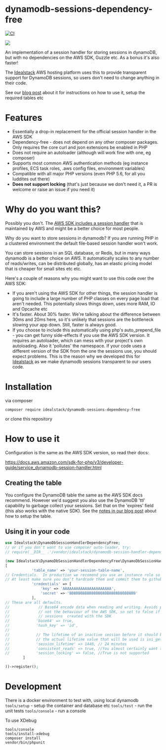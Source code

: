
# dynamodb-sessions-dependency-free
[![CI](https://github.com/Idealstack/dynamodb-sessions-dependency-free/actions/workflows/testing.yml/badge.svg)](https://github.com/Idealstack/dynamodb-sessions-dependency-free/actions/workflows/testing.yml)

<img src="https://codebuild.us-west-2.amazonaws.com/badges?uuid=eyJlbmNyeXB0ZWREYXRhIjoiVjRSR08rOXNua2IyeWUwZDVPemk3MUNjc09EMUg1aWJlTmR4MCtvNUZOTzNVbXJnbXpxN1VoTEV1QituaGNJSlgybTlhOEJseGJZSGNlZVo5TkFER1prPSIsIml2UGFyYW1ldGVyU3BlYyI6Ik5jd3pmZU1hclIzVmx3V3IiLCJtYXRlcmlhbFNldFNlcmlhbCI6MX0%3D&branch=master" />

An implementation of a session handler for storing sessions in dynamoDB, 
but with no dependencies on the AWS SDK, Guzzle etc.  As a bonus it's also faster!

The [Idealstack](https://idealstack.io) AWS hosting platform uses this to provide transparent support for DynamoDB 
sessions, so users don't need to change anything in their code.  

See our [blog post](https://idealstack.io/blog/faster-dependency-free-php-sessions-dynamodb) about it for instructions on how to use it, setup the required tables etc

# Features

- Essentially  a drop-in replacement for the official session handler in the AWS SDK
- Dependency-free - does not depend on any other composer packages. Only requires the core curl and json extensions be 
enabled in PHP 
- Does not require an autoloader (although will work fine with one, eg composer)
- Supports most common AWS authentication methods (eg instance profiles, ECS task roles, .aws config files, environment variables)
- Compatible with all major PHP versions (even PHP 5.6, for all you luddites out there)
- **Does not support locking** (that's just because we don't need it, a PR is welcome or raise an issue if you need it)



# Why do you want this?
Possibly you don't.  The [AWS SDK includes a session handler](https://docs.aws.amazon.com/sdk-for-php/v3/developer-guide/service_dynamodb-session-handler.html) that is maintained by AWS and might be a better choice for most people.

Why do you want to store sessions in dynamodb? If you are running PHP in a clustered environment the default file-based
session handler won't work.  

You can store sessions in an SQL database, or Redis, but in many ways dynamodb is a better choice on AWS.
It automatically scales to any number of reads/writes, can be distributed globally, has an elastic pricing model that
is cheaper for small sites etc etc.


Here's a couple of reasons why you might want to use this code over the AWS SDK:

- If you aren't using the AWS SDK for other things, the session handler is going to include a large number of PHP 
classes on every page load that aren't needed.  This potentially slows things down, uses more RAM, IO and Opcache etc
- It's faster.  About 30% faster.  We're talking about the difference between 30ms and 20ms here, so it's unlikely 
that sessions are the bottleneck slowing your app down.  Still, faster is always good.
- If you choose to include this automatically using php's auto_prepend_file - you can get funny side-effects if you use the 
AWS SDK version.  It requires an autoloader, which can mess with your project's own autoloading.  Also it 'pollutes' 
the namespace.  If your code uses a different version of the SDK from the one the sessions use, you should  expect 
problems.  This is the reason why we developed this for [Idealstack](https://idealstack.io) as we make dynamodb sessions
 transparent to our users code.

# Installation
via composer 

`composer require idealstack/dynamodb-sessions-dependency-free`

or clone this repository

# How to use it

Configuration is the same as the AWS SDK version, so read their docs:

https://docs.aws.amazon.com/sdk-for-php/v3/developer-guide/service_dynamodb-session-handler.html



## Creating the table
You configure the DynamoDB table the same as the AWS SDK docs recommend.  However we'd suggest you also use the 
DynamoDB 'ttl' capability to garbage collect your sessions.  Set that on the 'expires' field (this also works with 
the native SDK).  See the [notes in our blog post](https://idealstack.io/blog/faster-dependency-free-php-sessions-dynamodb) about how to setup the table.

## Using it in your code 

````php
use Idealstack\DynamoDbSessionHandlerDependencyFree;
// or if you don't want to use composer auto-loader, try: 
// require(__DIR__ .'/vendor/idealstack/dynamodb-session-handler-dependency-free/src/DynamoDbSessionHandler.php');

(new Idealstack\DynamoDbSessionHandlerDependencyFree\DynamoDbSessionHandler(
[
            'table_name' => 'your-session-table-name',
// Credentials.  In production we recomend you use an instance role so you do not need to hardcode these.
// At least make sure you don't hardcode them and commit them to github!
            'credentials' => [
                'key' => 'AAAAAAAAAAAAAAAAAAAAAA',
                'secret' => 'BBBBBBBBBBBBBBBBBBBBBBBBBBBBBB'
            ],
// These are all defaults. 
//             // Base64 encode data when reading and writing. Avoids problems with binary data,  Note this is 
//             // not the behaviour of the AWS SDK, so set to false if you require compatibility with existing
//             // sessions  created with the SDK
//            'base64' => true, 
//            'hash_key' => 'id',
//
//            // The lifetime of an inactive session before it should be garbage collected. If it isn't provided, 
//            // the actual lifetime value that will be used is ini_get('session.gc_maxlifetime').
//            'session_lifetime' => 1440, // 24 minutes
//            'consistent_reads' => true, //You almost certainly want this to be true
//            'session_locking' => false, //True is not supported
        ]

))->register();
````


# Development
There is a docker environment to test with, using local dynamodb 
`tools/setup` - setup the container and database etc
`tools/test` - run the unit tests
`tools/console` - run a console

To use XDebug

```
tools/console
tools/install-xdebug
composer install
vendor/bin/phpunit
````
